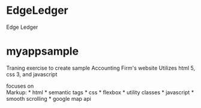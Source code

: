 # EdgeLedger
Edge Ledger
# myappsample
Traning exercise to create sample Accounting Firm's website
Utilizes html 5, css 3, and javascript

focuses on <br />
Markup:     * html
                * semantic tags
            * css
                * flexbox
                * utility classes
            * javascript
                * smooth scrolling
                * google map api